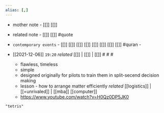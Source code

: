 ```yaml
---
alias: [,]
---
```

- mother note - [[]] [[]]
- related note - [[]] [[]] #quote 
- `contemporary events` - [[]] [[]] [[]] [[]] [[]] [[]] [[]] [[]] #quran - 

- [[2021-12-06]]  `19:20` _related_ [[]] | [[]] | [[]] # # #
	- flawless, timeless
	- simple
	- designed originally for pilots to train them in split-secend decision making
	- lesson -  how to arrange matter efficiently _related_ [[logistics]] | [[=unrivaled]] | [[mba]] [[computer]]
	- https://www.youtube.com/watch?v=H0Qz0DP5JK0

```query
"tetris"
```
